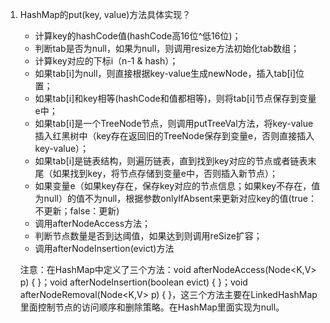 1. HashMap的put(key, value)方法具体实现？

   * 计算key的hashCode值(hashCode高16位^低16位)；
   * 判断tab是否为null，如果为null，则调用resize方法初始化tab数组；
   * 计算key对应的下标i（n-1 & hash）；
   * 如果tab[i]为null，则直接根据key-value生成newNode，插入tab[i]位置；
   * 如果tab[i]和key相等(hashCode和值都相等)，则将tab[i]节点保存到变量e中；
   * 如果tab[i]是一个TreeNode节点，则调用putTreeVal方法，将key-value插入红黑树中（key存在返回旧的TreeNode保存到变量e，否则直接插入key-value）；
   * 如果tab[i]是链表结构，则遍历链表，直到找到key对应的节点或者链表末尾（如果找到key，将节点存储到变量e中，否则插入新节点）；
   * 如果变量e（如果key存在，保存key对应的节点信息；如果key不存在，值为null）的值不为null，根据参数onlyIfAbsent来更新对应key的值(true：不更新；false：更新)
   * 调用afterNodeAccess方法；
   * 判断节点数量是否到达阈值，如果达到则调用reSize扩容；
   * 调用afterNodeInsertion(evict)方法

   注意：在HashMap中定义了三个方法：void afterNodeAccess(Node<K,V> p) { }；void afterNodeInsertion(boolean evict) { }；void afterNodeRemoval(Node<K,V> p) { }，这三个方法主要在LinkedHashMap里面控制节点的访问顺序和删除策略。在HashMap里面实现为null。